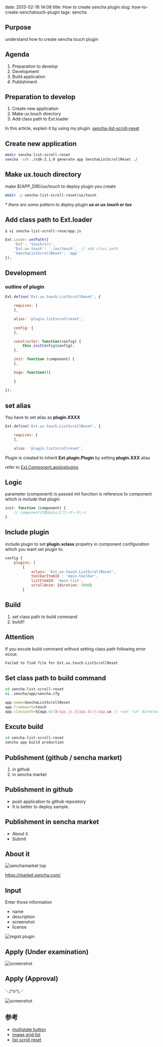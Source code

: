 date: 2013-02-16 14:08
title: How to create sencha plugin
slug: how-to-create-senchatouch-plugin
tags: sencha


## Purpose
understand how to create sencha touch plugin

## Agenda
1. Preparation to develop
2. Development
3. Build application
4. Publishment


## Preparation to develop
1. Create new application
2. Make ux.touch directory
3. Add class path to Ext.loader


In this article, explain it by using my plugin. [sencha-list-scroll-reset](https://github.com/kashiro/sencha-list-scroll-reset)

## Create new application

```bash
mkdir sencha-list-scroll-reset
sencha -sdk ./sdk-2.1.0 generate app SenchaListScrollReset ./
```

## Make ux.touch directory

make ${APP_DIR}/ux/touch to deploy plugin you create

```bash
mkdir -p sencha-list-scroll-reset/ux/touch
```

_* there are some pattern to deploy plugin **ux or ux.touch or tux**_

## Add class path to Ext.loader

```bash
$ vi sencha-list-scroll-rese/app.js
```

```js
Ext.Loader.setPath({
	'Ext': 'touch/src',
	'Ext.ux.touch': './ux/touch',  // add class path 
	'SenchaListScrollReset': 'app'
});
```

## Development

### outline of plugin

```js
Ext.define('Ext.ux.touch.ListScrollReset', {

    requires: [
    ],

    alias: 'plugin.listscrollreset',
    
    config: {
    },

    constructor: function(config) {
        this.initConfig(config);
    },

    init: function (component) {
    },

    hoge: function(){
    
    }
    
});
```

## set alias

You have to set alias as **plugin.XXXX**

```js
Ext.define('Ext.ux.touch.ListScrollReset', {

	requires: [
	],

	alias: 'plugin.listscrollreset',
```

Plugin is created to inherit **Ext.plugin.Plugin** by setting **plugin.XXX** alias

refer to [Ext.Component.applyplugins](http://docs.sencha.com/touch/2-0/source/Component.html#Ext-Component-cfg-plugins)

## Logic
parameter (component) is passed init function is reference to component which is include that plugin

```js
init: function (component) {
	// componentが読み込んだコンポーネント
}
```


## Include plugin
include plugin to set **plugin.xclass** propetry in component configuration which you want set plugin to. 

```js
config {
	plugins: [
		{
			xclass: 'Ext.ux.touch.ListScrollReset',
			toolbarItemId : 'main-toolbar',
			listItemId: 'main-list',
			scrollAnim: {duration: 5000}
		}
```

## Build
1. set class path to build command
2. build!!


## Attention
If you excute build command without setting class path following error occur.

```bash
Failed to find file for Ext.ux.touch.ListScrollReset
```

## Set class path to build command

```bash
cd sencha-list-scroll-reset
vi .sencha/app/sencha.cfg
```

```js
app.name=SenchaListScrollReset
app.framework=touch
app.classpath=${app.dir}/app.js,${app.dir}/app,ux // ←set "ux" directory
```

## Excute build

```bash
cd sencha-list-scroll-reset
sencha app build production
```

## Publishment (github / sencha market)

1. in github
2. in sencha market

## Publishment in github
* push application to github repository
* It is better to deploy sample.

## Publishment in sencha market
* About it
* Submit

## About it
![senchamarket top](https://pbs.twimg.com/media/BCE6hsDCMAAIlMx.png)

https://market.sencha.com/

## Input
Enter those information
* name
* description
* screenshot
* license

![regist plugin](https://pbs.twimg.com/media/BCE7egNCAAAOWEx.png)

## Apply (Under examination)

![screenshot](https://pbs.twimg.com/media/BCE8jaYCQAIEfuz.png)

## Apply (Approval)
＼(^o^)／

![screenshot](https://pbs.twimg.com/media/BCuZjG1CIAAVU0k.png)


参考
----------
* [multistate button](https://github.com/kashiro/sencha-multistate-button)
* [image grid list](https://github.com/kashiro/sencha-image-grid-list)
* [list scroll reset](https://github.com/kashiro/sencha-list-scroll-reset)


